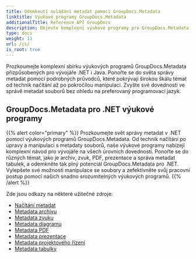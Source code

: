 ```yaml
---
title: Odemknutí ovládání metadat pomocí GroupDocs.Metadata
linktitle: Výukové programy GroupDocs.Metadata
additionalTitle: Reference API GroupDocs
description: Objevte komplexní výukové programy pro GroupDocs.Metadata napříč platformami. Zvládněte správu metadat v .NET a Java bez námahy.
type: docs
weight: 11
url: /cs/
is_root: true
---
```


Prozkoumejte komplexní sbírku výukových programů GroupDocs.Metadata přizpůsobených pro vývojáře .NET i Java. Ponořte se do světa správy metadat pomocí podrobných průvodců, které pokrývají širokou škálu témat od technik načítání až po pokročilou manipulaci. Zvyšte své dovednosti ve správě metadat souborů bez ohledu na preferovaný programovací jazyk.

## GroupDocs.Metadata pro .NET výukové programy
{{% alert color="primary" %}}
Prozkoumejte svět správy metadat v .NET pomocí výukových programů GroupDocs.Metadata. Od technik načítání po úpravy a manipulaci s metadaty souborů, naše výukové programy nabízejí komplexní návod pro vývojáře na všech úrovních dovedností. Ponořte se do různých témat, jako je archiv, zvuk, PDF, prezentace a správa metadat tabulek, a odemkněte tak plný potenciál GroupDocs.Metadata pro .NET. Vylepšete své možnosti manipulace se soubory a zefektivněte svůj pracovní postup pomocí našich snadno srozumitelných výukových programů.
{{% /alert %}}

Zde jsou odkazy na některé užitečné zdroje:
 
- [Načítání metadat](./net/metadata-loading/)
- [Metadata archivu](./net/archive-metadata/)
- [Metadata zvuku](./net/audio-metadata/)
- [Metadata diagramu](./net/diagram-metadata/)
- [Metadata PDF](./net/pdf-metadata/)
- [Metadata prezentace](./net/presentation-metadata/)
- [Metadata projektového řízení](./net/project-management-metadata/)
- [Metadata tabulky](./net/spreadsheet-metadata/)



